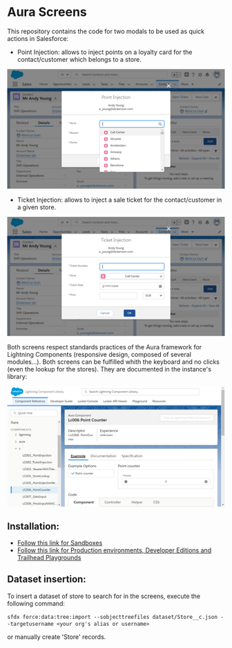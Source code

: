 # Aura Screens

This repository contains the code for two modals to be used as quick actions in Salesforce:

-   Point Injection: allows to inject points on a loyalty card for the contact/customer which belongs to a store.

![Point Injection](/images/InjectPoints.png)

-   Ticket Injection: allows to inject a sale ticket for the contact/customer in a given store.

![Ticket Injection](/images/InjectTicket.png)

Both screens respect standards practices of the Aura framework for Lightning Components (responsive design, composed of several modules...). Both screens can be fulfilled whith the keyboard and no clicks (even the lookup for the stores). They are documented in the instance's library:

![Documentation](/images/Documentation.png)

## Installation:

-   [Follow this link for Sandboxes](https://test.salesforce.com/packaging/installPackage.apexp?p0=04t1n000002aE83AAE "https://test.salesforce.com/packaging/installPackage.apexp?p0=04t1n000002aE83AAE")
-   [Follow this link for Production environments, Developer Editions and Trailhead Playgrounds](https://login.salesforce.com/packaging/installPackage.apexp?p0=04t1n000002aE83AAE "https://login.salesforce.com/packaging/installPackage.apexp?p0=04t1n000002aE83AAE")

## Dataset insertion:

To insert a dataset of store to search for in the screens, execute the following command:

```
sfdx force:data:tree:import --sobjecttreefiles dataset/Store__c.json --targetusername <your org's alias or username>
```

or manually create 'Store' records.